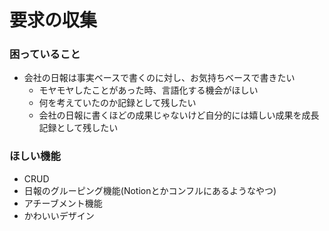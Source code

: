 # 要求の収集
### 困っていること
- 会社の日報は事実ベースで書くのに対し、お気持ちベースで書きたい
  - モヤモヤしたことがあった時、言語化する機会がほしい
  - 何を考えていたのか記録として残したい
  - 会社の日報に書くほどの成果じゃないけど自分的には嬉しい成果を成長記録として残したい

### ほしい機能
- CRUD
- 日報のグルーピング機能(Notionとかコンフルにあるようなやつ)
- アチーブメント機能
- かわいいデザイン